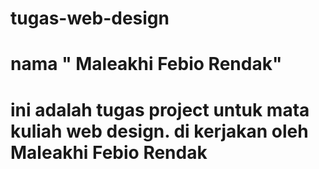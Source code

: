 # tugas-web-design
# nama " Maleakhi Febio Rendak"

# ini adalah tugas project untuk mata kuliah web design. di kerjakan oleh Maleakhi Febio Rendak

